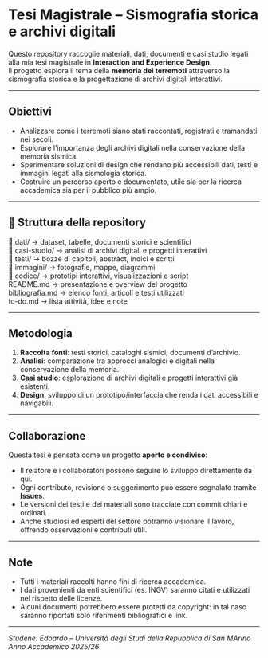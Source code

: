 # Tesi Magistrale – Sismografia storica e archivi digitali

Questo repository raccoglie materiali, dati, documenti e casi studio legati alla mia tesi magistrale in **Interaction and Experience Design**.  
Il progetto esplora il tema della **memoria dei terremoti** attraverso la sismografia storica e la progettazione di archivi digitali interattivi.

---

## Obiettivi
- Analizzare come i terremoti siano stati raccontati, registrati e tramandati nei secoli.  
- Esplorare l’importanza degli archivi digitali nella conservazione della memoria sismica.  
- Sperimentare soluzioni di design che rendano più accessibili dati, testi e immagini legati alla sismologia storica.  
- Costruire un percorso aperto e documentato, utile sia per la ricerca accademica sia per il pubblico più ampio.

---

## 📂 Struttura della repository

📂 dati/ → dataset, tabelle, documenti storici e scientifici  
📂 casi-studio/ → analisi di archivi digitali e progetti interattivi  
📂 testi/ → bozze di capitoli, abstract, indici e scritti  
📂 immagini/ → fotografie, mappe, diagrammi  
📂 codice/ → prototipi interattivi, visualizzazioni e script  
README.md → presentazione e overview del progetto  
bibliografia.md → elenco fonti, articoli e testi utilizzati  
to-do.md → lista attività, idee e note  

---

## Metodologia
1. **Raccolta fonti**: testi storici, cataloghi sismici, documenti d’archivio.  
2. **Analisi**: comparazione tra approcci analogici e digitali nella conservazione della memoria.  
3. **Casi studio**: esplorazione di archivi digitali e progetti interattivi già esistenti.  
4. **Design**: sviluppo di un prototipo/interfaccia che renda i dati accessibili e navigabili.  

---

## Collaborazione
Questa tesi è pensata come un progetto **aperto e condiviso**:  
- Il relatore e i collaboratori possono seguire lo sviluppo direttamente da qui.  
- Ogni contributo, revisione o suggerimento può essere segnalato tramite **Issues**.  
- Le versioni dei testi e dei materiali sono tracciate con commit chiari e ordinati.
- Anche studiosi ed esperti del settore potranno visionare il lavoro, offrendo osservazioni e contributi utili. 

---

## Note
- Tutti i materiali raccolti hanno fini di ricerca accademica.  
- I dati provenienti da enti scientifici (es. INGV) saranno citati e utilizzati nel rispetto delle licenze.  
- Alcuni documenti potrebbero essere protetti da copyright: in tal caso saranno riportati solo riferimenti bibliografici e link.  

---

*Studene: Edoardo – Università degli Studi della Repubblica di San MArino*  
*Anno Accademico 2025/26*  
